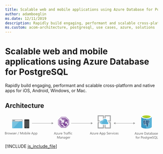 ```yaml
---
title: Scalable web and mobile applications using Azure Database for PostgreSQL
author: adamboeglin
ms.date: 12/11/2019
description: Rapidly build engaging, performant and scalable cross-platform and native apps for iOS, Android, Windows, or Mac.
ms.custom: acom-architecture, postgresql, use cases, azure, solutions
---
```

# Scalable web and mobile applications using Azure Database for PostgreSQL

Rapidly build engaging, performant and scalable cross-platform and native apps for iOS, Android, Windows, or Mac. 


## Architecture

<svg class="architecture-diagram" aria-labelledby="scalable-web-and-mobile-applications-using-azure-database-for-postgresql" height="126.994" viewbox="0 0 789.121 126.994" width="789.121" xmlns="http://www.w3.org/2000/svg"><title id="scalable-web-and-mobile-applications-using-azure-database-for-postgresql">Scalable web and mobile applications using Azure Database for PostgreSQL</title><desc>Rapidly build engaging, performant and scalable cross-platform and native apps for iOS, Android, Windows, or Mac.</desc><g><path d="M36.412,67.156a2.141,2.141,0,0,0,2.135,2.131h49.1a2.141,2.141,0,0,0,2.135-2.135V33.747H36.411Z" fill="#59b4d9"></path><path d="M87.648,23.819h-49.1a2.141,2.141,0,0,0-2.135,2.135v8.113H89.784V25.954a2.141,2.141,0,0,0-2.135-2.135" fill="#a0a1a2"></path><g opacity="0.2"><path d="M38.547,23.819a2.141,2.141,0,0,0-2.135,2.135v41.2a2.141,2.141,0,0,0,2.135,2.131H40.9L82.956,23.81Z" fill="#fff"></path></g><rect fill="#fff" height="4.106" width="34.896" x="52.149" y="26.712"></rect><circle cx="44.861" cy="29.756" fill="#3999c6" r="2.306"></circle><g><path d="M124.581,67.273a2.055,2.055,0,0,1-2.1,1.865H101.276a2,2,0,0,1-1.865-1.865V25.321a2,2,0,0,1,1.866-1.865h21.207a2.055,2.055,0,0,1,2.1,1.865Z" fill="#333"></path><polygon fill="#505050" points="123.182 62.611 100.575 62.611 100.575 29.982 123.182 29.982 123.182 62.611 123.182 62.611"></polygon><path d="M118.754,26.487a.229.229,0,0,1-.221.236h-13.3A.229.229,0,0,1,105,26.5s0-.01,0-.014h0c0-.236,0-.471.236-.471H118.52c.236,0,.236.236.236.471Z"></path><path d="M103.139,65.871a.619.619,0,0,1-.7.7h-1.163a.619.619,0,0,1-.707-.7h0a.745.745,0,0,1,.7-.7h1.165A.745.745,0,0,1,103.139,65.871Z" fill="#737373"></path><path d="M123.182,65.871a.745.745,0,0,1-.7.7h-1.165a.619.619,0,0,1-.7-.7h0a.745.745,0,0,1,.7-.7h1.168a1.051,1.051,0,0,1,.7.7Z" fill="#737373"></path><path d="M114.559,65.871a1.236,1.236,0,0,1-1.4,1.4H110.6a1.343,1.343,0,0,1-1.4-1.285q0-.057,0-.113h0a1.5,1.5,0,0,1,1.4-1.4h2.564a1.343,1.343,0,0,1,1.4,1.285Q114.562,65.814,114.559,65.871Z" fill="#737373"></path></g><g><path d="M0,100.986V88.707H3.494a3.817,3.817,0,0,1,2.525.779,2.515,2.515,0,0,1,.934,2.029,2.99,2.99,0,0,1-.564,1.814,3.048,3.048,0,0,1-1.559,1.1v.035a3.132,3.132,0,0,1,1.986.938,2.881,2.881,0,0,1,.745,2.059,3.211,3.211,0,0,1-1.131,2.553,4.208,4.208,0,0,1-2.852.977ZM1.438,90.008v3.965H2.912A2.79,2.79,0,0,0,4.77,93.4,1.981,1.981,0,0,0,5.446,91.8q0-1.787-2.354-1.789Zm0,5.258v4.418H3.392a2.921,2.921,0,0,0,1.965-.6,2.052,2.052,0,0,0,.7-1.643q0-2.177-2.963-2.176Z" fill="#5b5b5b"></path><path d="M14.438,93.639a1.725,1.725,0,0,0-1.062-.283,1.793,1.793,0,0,0-1.5.848,3.917,3.917,0,0,0-.6,2.313v4.471h-1.4v-8.77h1.4v1.807H11.3a3.059,3.059,0,0,1,.917-1.441,2.088,2.088,0,0,1,1.378-.52,2.291,2.291,0,0,1,.84.121Z" fill="#5b5b5b"></path><path d="M19.4,101.191a4.071,4.071,0,0,1-3.1-1.229,4.555,4.555,0,0,1-1.16-3.258,4.744,4.744,0,0,1,1.207-3.451A4.341,4.341,0,0,1,19.6,92.012a3.933,3.933,0,0,1,3.062,1.207,4.789,4.789,0,0,1,1.1,3.348,4.707,4.707,0,0,1-1.187,3.361A4.155,4.155,0,0,1,19.4,101.191Zm.1-8a2.671,2.671,0,0,0-2.141.92,3.784,3.784,0,0,0-.788,2.539,3.578,3.578,0,0,0,.8,2.459,2.71,2.71,0,0,0,2.132.9,2.569,2.569,0,0,0,2.094-.883,3.824,3.824,0,0,0,.732-2.508,3.894,3.894,0,0,0-.732-2.535A2.557,2.557,0,0,0,19.5,93.193Z" fill="#5b5b5b"></path><path d="M37.053,92.217l-2.629,8.77H32.968l-1.807-6.277a4.068,4.068,0,0,1-.137-.812H30.99a3.811,3.811,0,0,1-.181.795l-1.961,6.295h-1.4l-2.654-8.77h1.473l1.815,6.594a3.9,3.9,0,0,1,.12.789h.068a3.718,3.718,0,0,1,.154-.807l2.021-6.576h1.285l1.815,6.611a4.76,4.76,0,0,1,.128.787h.068a3.7,3.7,0,0,1,.146-.787l1.781-6.611Z" fill="#5b5b5b"></path><path d="M38.148,100.67V99.162a4.161,4.161,0,0,0,2.526.848q1.85,0,1.85-1.232a1.071,1.071,0,0,0-.158-.6,1.592,1.592,0,0,0-.429-.432,3.191,3.191,0,0,0-.634-.34c-.242-.1-.5-.2-.783-.312a9.817,9.817,0,0,1-1.023-.467,3.12,3.12,0,0,1-.736-.529,1.969,1.969,0,0,1-.445-.674,2.377,2.377,0,0,1-.149-.881,2.09,2.09,0,0,1,.282-1.092,2.517,2.517,0,0,1,.754-.8,3.512,3.512,0,0,1,1.074-.484,4.814,4.814,0,0,1,1.246-.162,5.016,5.016,0,0,1,2.038.395v1.422a3.964,3.964,0,0,0-2.227-.635,2.579,2.579,0,0,0-.711.09,1.782,1.782,0,0,0-.544.252,1.2,1.2,0,0,0-.351.391,1.021,1.021,0,0,0-.124.5,1.2,1.2,0,0,0,.124.574,1.277,1.277,0,0,0,.364.412,2.731,2.731,0,0,0,.582.324q.343.146.779.316a11.127,11.127,0,0,1,1.045.459,3.554,3.554,0,0,1,.787.531,2.089,2.089,0,0,1,.5.68,2.2,2.2,0,0,1,.176.916,2.153,2.153,0,0,1-.287,1.131,2.447,2.447,0,0,1-.767.8,3.527,3.527,0,0,1-1.1.471,5.411,5.411,0,0,1-1.31.154A4.982,4.982,0,0,1,38.148,100.67Z" fill="#5b5b5b"></path><path d="M53.168,96.953H46.977a3.273,3.273,0,0,0,.788,2.26,2.715,2.715,0,0,0,2.072.8,4.309,4.309,0,0,0,2.723-.977v1.318a5.08,5.08,0,0,1-3.057.84,3.7,3.7,0,0,1-2.92-1.2,4.883,4.883,0,0,1-1.062-3.359,4.791,4.791,0,0,1,1.16-3.336,3.719,3.719,0,0,1,2.881-1.289,3.3,3.3,0,0,1,2.663,1.113,4.644,4.644,0,0,1,.942,3.092Zm-1.438-1.191a2.857,2.857,0,0,0-.587-1.893,2,2,0,0,0-1.605-.676,2.264,2.264,0,0,0-1.687.711,3.226,3.226,0,0,0-.856,1.857Z" fill="#5b5b5b"></path><path d="M59.864,93.639a1.725,1.725,0,0,0-1.062-.283,1.793,1.793,0,0,0-1.5.848,3.917,3.917,0,0,0-.6,2.313v4.471h-1.4v-8.77h1.4v1.807h.034a3.059,3.059,0,0,1,.917-1.441,2.088,2.088,0,0,1,1.378-.52,2.291,2.291,0,0,1,.84.121Z" fill="#5b5b5b"></path><path d="M71.732,88.707l-5.892,14.316h-1.31l5.874-14.316Z" fill="#5b5b5b"></path><path d="M90.537,100.986H89.106V92.748q0-.976.12-2.389h-.034a7.581,7.581,0,0,1-.368,1.189l-4.2,9.438h-.7l-4.187-9.369a7.253,7.253,0,0,1-.368-1.258h-.034q.067.735.068,2.406v8.221H78.018V88.707h1.9l3.768,8.563a10.982,10.982,0,0,1,.565,1.473H84.3q.369-1.011.591-1.508l3.845-8.527h1.8Z" fill="#5b5b5b"></path><path d="M97.241,101.191a4.069,4.069,0,0,1-3.1-1.229,4.551,4.551,0,0,1-1.16-3.258,4.744,4.744,0,0,1,1.207-3.451,4.34,4.34,0,0,1,3.263-1.242,3.932,3.932,0,0,1,3.061,1.207,4.784,4.784,0,0,1,1.1,3.348,4.711,4.711,0,0,1-1.186,3.361A4.159,4.159,0,0,1,97.241,101.191Zm.1-8a2.673,2.673,0,0,0-2.141.92,3.784,3.784,0,0,0-.787,2.539,3.578,3.578,0,0,0,.8,2.459,2.713,2.713,0,0,0,2.132.9,2.567,2.567,0,0,0,2.094-.883,3.824,3.824,0,0,0,.732-2.508,3.894,3.894,0,0,0-.732-2.535A2.554,2.554,0,0,0,97.344,93.193Z" fill="#5b5b5b"></path><path d="M105.291,99.719h-.034v1.268h-1.4V88h1.4v5.754h.034a3.321,3.321,0,0,1,3.031-1.746,3.213,3.213,0,0,1,2.642,1.178,4.858,4.858,0,0,1,.955,3.154,5.442,5.442,0,0,1-1.07,3.525,3.568,3.568,0,0,1-2.929,1.322A2.883,2.883,0,0,1,105.291,99.719Zm-.034-3.537v1.225a2.611,2.611,0,0,0,.706,1.846,2.521,2.521,0,0,0,3.794-.219,4.476,4.476,0,0,0,.724-2.715,3.539,3.539,0,0,0-.677-2.295,2.241,2.241,0,0,0-1.833-.83,2.49,2.49,0,0,0-1.969.852A3.129,3.129,0,0,0,105.257,96.182Z" fill="#5b5b5b"></path><path d="M114.881,89.99a.885.885,0,0,1-.642-.256.866.866,0,0,1-.266-.65.9.9,0,0,1,.907-.916.907.907,0,0,1,.655.26.875.875,0,0,1,.27.656.865.865,0,0,1-.27.641A.9.9,0,0,1,114.881,89.99Zm.686,11h-1.4v-8.77h1.4Z" fill="#5b5b5b"></path><path d="M119.813,100.986h-1.4V88h1.4Z" fill="#5b5b5b"></path><path d="M129.7,96.953h-6.191a3.273,3.273,0,0,0,.788,2.26,2.715,2.715,0,0,0,2.072.8,4.309,4.309,0,0,0,2.723-.977v1.318a5.08,5.08,0,0,1-3.057.84,3.7,3.7,0,0,1-2.92-1.2,4.883,4.883,0,0,1-1.062-3.359,4.791,4.791,0,0,1,1.16-3.336,3.719,3.719,0,0,1,2.881-1.289,3.3,3.3,0,0,1,2.663,1.113,4.644,4.644,0,0,1,.942,3.092Zm-1.438-1.191a2.857,2.857,0,0,0-.587-1.893,2,2,0,0,0-1.605-.676,2.264,2.264,0,0,0-1.687.711,3.226,3.226,0,0,0-.856,1.857Z" fill="#5b5b5b"></path><path d="M146.324,100.986h-1.593l-1.3-3.443h-5.207L137,100.986h-1.6l4.709-12.279h1.49Zm-3.365-4.736-1.927-5.232a5.093,5.093,0,0,1-.188-.82h-.034a4.531,4.531,0,0,1-.2.82L138.7,96.25Z" fill="#5b5b5b"></path><path d="M149.382,99.719h-.034v5.3h-1.4v-12.8h1.4v1.541h.034a3.321,3.321,0,0,1,3.031-1.746,3.209,3.209,0,0,1,2.646,1.178,4.874,4.874,0,0,1,.951,3.154,5.442,5.442,0,0,1-1.07,3.525,3.568,3.568,0,0,1-2.929,1.322A2.932,2.932,0,0,1,149.382,99.719Zm-.034-3.537v1.225a2.611,2.611,0,0,0,.706,1.846,2.521,2.521,0,0,0,3.794-.219,4.476,4.476,0,0,0,.724-2.715,3.539,3.539,0,0,0-.677-2.295,2.241,2.241,0,0,0-1.833-.83,2.49,2.49,0,0,0-1.969.852A3.129,3.129,0,0,0,149.348,96.182Z" fill="#5b5b5b"></path><path d="M159.691,99.719h-.034v5.3h-1.4v-12.8h1.4v1.541h.034a3.321,3.321,0,0,1,3.031-1.746,3.209,3.209,0,0,1,2.646,1.178,4.874,4.874,0,0,1,.951,3.154,5.442,5.442,0,0,1-1.07,3.525,3.568,3.568,0,0,1-2.929,1.322A2.932,2.932,0,0,1,159.691,99.719Zm-.034-3.537v1.225a2.611,2.611,0,0,0,.706,1.846,2.521,2.521,0,0,0,3.794-.219,4.476,4.476,0,0,0,.724-2.715,3.539,3.539,0,0,0-.677-2.295,2.241,2.241,0,0,0-1.833-.83,2.49,2.49,0,0,0-1.969.852A3.129,3.129,0,0,0,159.657,96.182Z" fill="#5b5b5b"></path></g><g><path d="M263.163,101.4H261.57l-1.3-3.443h-5.206l-1.225,3.443h-1.6l4.71-12.279h1.49ZM259.8,96.668l-1.927-5.232a4.888,4.888,0,0,1-.188-.82h-.034a4.6,4.6,0,0,1-.2.82l-1.909,5.232Z" fill="#5b5b5b"></path><path d="M270.9,93.037l-5.189,7.168h5.138v1.2h-7.2v-.437l5.188-7.133h-4.7v-1.2H270.9Z" fill="#5b5b5b"></path><path d="M279.8,101.4h-1.4v-1.387h-.034a2.885,2.885,0,0,1-2.706,1.592q-3.133,0-3.134-3.734v-5.24h1.4v5.018q0,2.774,2.124,2.775a2.149,2.149,0,0,0,1.691-.758,2.9,2.9,0,0,0,.663-1.982V92.635h1.4Z" fill="#5b5b5b"></path><path d="M287.208,94.057a1.725,1.725,0,0,0-1.062-.283,1.793,1.793,0,0,0-1.5.848,3.917,3.917,0,0,0-.6,2.313V101.4h-1.4v-8.77h1.4v1.807h.034A3.059,3.059,0,0,1,284.99,93a2.088,2.088,0,0,1,1.378-.52,2.291,2.291,0,0,1,.84.121Z" fill="#5b5b5b"></path><path d="M295.548,97.371h-6.19a3.277,3.277,0,0,0,.787,2.26,2.716,2.716,0,0,0,2.072.8,4.312,4.312,0,0,0,2.724-.977v1.318a5.083,5.083,0,0,1-3.058.84,3.706,3.706,0,0,1-2.92-1.2,4.883,4.883,0,0,1-1.062-3.359,4.8,4.8,0,0,1,1.16-3.336,3.721,3.721,0,0,1,2.882-1.289,3.3,3.3,0,0,1,2.663,1.113,4.644,4.644,0,0,1,.941,3.092Zm-1.438-1.191a2.862,2.862,0,0,0-.586-1.893,2.005,2.005,0,0,0-1.606-.676,2.266,2.266,0,0,0-1.687.711,3.232,3.232,0,0,0-.856,1.857Z" fill="#5b5b5b"></path><path d="M309.925,90.426H306.38V101.4h-1.438V90.426h-3.536v-1.3h8.52Z" fill="#5b5b5b"></path><path d="M314.712,94.057a1.722,1.722,0,0,0-1.062-.283,1.793,1.793,0,0,0-1.5.848,3.924,3.924,0,0,0-.6,2.313V101.4h-1.4v-8.77h1.4v1.807h.034A3.05,3.05,0,0,1,312.494,93a2.091,2.091,0,0,1,1.379-.52,2.285,2.285,0,0,1,.839.121Z" fill="#5b5b5b"></path><path d="M322.513,101.4h-1.4v-1.371h-.034a2.94,2.94,0,0,1-2.7,1.576,2.88,2.88,0,0,1-2.051-.693,2.4,2.4,0,0,1-.741-1.842q0-2.458,2.895-2.859l2.629-.369q0-2.232-1.807-2.234a4.318,4.318,0,0,0-2.86,1.078V93.252a5.429,5.429,0,0,1,2.98-.822q3.091,0,3.091,3.271Zm-1.4-4.436-2.115.291a3.452,3.452,0,0,0-1.473.482,1.4,1.4,0,0,0-.5,1.23,1.338,1.338,0,0,0,.458,1.049,1.766,1.766,0,0,0,1.22.406,2.255,2.255,0,0,0,1.726-.732,2.614,2.614,0,0,0,.681-1.854Z" fill="#5b5b5b"></path><path d="M329.492,89.656a1.873,1.873,0,0,0-.934-.232q-1.474,0-1.473,1.859v1.352h2.055v1.2h-2.055v7.57h-1.4v-7.57h-1.5v-1.2h1.5V91.213a2.95,2.95,0,0,1,.8-2.178,2.684,2.684,0,0,1,1.986-.8,2.74,2.74,0,0,1,1.02.154Z" fill="#5b5b5b"></path><path d="M334.98,89.656a1.868,1.868,0,0,0-.934-.232q-1.472,0-1.473,1.859v1.352h2.056v1.2h-2.056v7.57h-1.4v-7.57h-1.5v-1.2h1.5V91.213a2.953,2.953,0,0,1,.8-2.178,2.685,2.685,0,0,1,1.987-.8,2.734,2.734,0,0,1,1.019.154Z" fill="#5b5b5b"></path><path d="M336.855,90.408a.885.885,0,0,1-.642-.256.866.866,0,0,1-.266-.65.9.9,0,0,1,.907-.916.907.907,0,0,1,.655.26.875.875,0,0,1,.27.656.865.865,0,0,1-.27.641A.9.9,0,0,1,336.855,90.408Zm.686,11h-1.4v-8.77h1.4Z" fill="#5b5b5b"></path><path d="M346.361,101a4.572,4.572,0,0,1-2.4.607,3.966,3.966,0,0,1-3.027-1.221,4.42,4.42,0,0,1-1.151-3.164,4.861,4.861,0,0,1,1.241-3.48,4.34,4.34,0,0,1,3.313-1.314,4.614,4.614,0,0,1,2.038.428V94.3a3.566,3.566,0,0,0-2.089-.686,2.821,2.821,0,0,0-2.205.963,3.656,3.656,0,0,0-.86,2.531,3.482,3.482,0,0,0,.809,2.432,2.791,2.791,0,0,0,2.171.891,3.523,3.523,0,0,0,2.158-.762Z" fill="#5b5b5b"></path><path d="M281.53,122.449H280.1v-8.238q0-.976.12-2.389h-.034a7.581,7.581,0,0,1-.368,1.189l-4.2,9.438h-.7l-4.187-9.369a7.253,7.253,0,0,1-.368-1.258h-.034q.067.735.068,2.406v8.221h-1.388V110.17h1.9l3.768,8.563a10.982,10.982,0,0,1,.565,1.473h.051q.369-1.011.591-1.508l3.845-8.527h1.8Z" fill="#5b5b5b"></path><path d="M290.847,122.449h-1.4v-1.371h-.034a2.94,2.94,0,0,1-2.7,1.576,2.88,2.88,0,0,1-2.051-.693,2.4,2.4,0,0,1-.741-1.842q0-2.458,2.895-2.859l2.629-.369q0-2.232-1.807-2.234a4.318,4.318,0,0,0-2.86,1.078V114.3a5.429,5.429,0,0,1,2.98-.822q3.091,0,3.091,3.271Zm-1.4-4.436-2.115.291a3.452,3.452,0,0,0-1.473.482,1.4,1.4,0,0,0-.5,1.23,1.338,1.338,0,0,0,.458,1.049,1.766,1.766,0,0,0,1.22.406,2.255,2.255,0,0,0,1.726-.732,2.614,2.614,0,0,0,.681-1.854Z" fill="#5b5b5b"></path><path d="M300.771,122.449h-1.4v-5q0-2.789-2.038-2.791a2.209,2.209,0,0,0-1.743.793,2.934,2.934,0,0,0-.689,2v5h-1.4v-8.77h1.4v1.457h.034a3.167,3.167,0,0,1,2.878-1.662,2.682,2.682,0,0,1,2.2.93,4.137,4.137,0,0,1,.763,2.684Z" fill="#5b5b5b"></path><path d="M309.694,122.449h-1.4v-1.371h-.034a2.942,2.942,0,0,1-2.7,1.576,2.881,2.881,0,0,1-2.051-.693,2.406,2.406,0,0,1-.74-1.842q0-2.458,2.895-2.859l2.629-.369q0-2.232-1.808-2.234a4.318,4.318,0,0,0-2.859,1.078V114.3a5.426,5.426,0,0,1,2.979-.822q3.091,0,3.092,3.271Zm-1.4-4.436-2.115.291a3.447,3.447,0,0,0-1.473.482,1.4,1.4,0,0,0-.5,1.23,1.338,1.338,0,0,0,.458,1.049,1.769,1.769,0,0,0,1.221.406,2.255,2.255,0,0,0,1.726-.732,2.618,2.618,0,0,0,.681-1.854Z" fill="#5b5b5b"></path><path d="M319.824,121.746q0,4.831-4.624,4.83a6.2,6.2,0,0,1-2.844-.617v-1.4a5.833,5.833,0,0,0,2.826.822q3.237,0,3.236-3.441v-.959h-.034a3.548,3.548,0,0,1-5.646.51,4.669,4.669,0,0,1-1-3.139,5.464,5.464,0,0,1,1.074-3.555,3.591,3.591,0,0,1,2.941-1.318,2.858,2.858,0,0,1,2.629,1.422h.034V113.68h1.405Zm-1.405-3.262v-1.293a2.506,2.506,0,0,0-.706-1.789,2.322,2.322,0,0,0-1.76-.746,2.44,2.44,0,0,0-2.038.947,4.219,4.219,0,0,0-.736,2.648,3.628,3.628,0,0,0,.707,2.344,2.283,2.283,0,0,0,1.87.877,2.442,2.442,0,0,0,1.923-.84A3.123,3.123,0,0,0,318.419,118.484Z" fill="#5b5b5b"></path><path d="M329.714,118.416h-6.19a3.277,3.277,0,0,0,.787,2.26,2.716,2.716,0,0,0,2.072.8,4.312,4.312,0,0,0,2.724-.977v1.318a5.083,5.083,0,0,1-3.058.84,3.706,3.706,0,0,1-2.92-1.2,4.883,4.883,0,0,1-1.062-3.359,4.8,4.8,0,0,1,1.16-3.336,3.721,3.721,0,0,1,2.882-1.289,3.3,3.3,0,0,1,2.663,1.113,4.644,4.644,0,0,1,.941,3.092Zm-1.438-1.191a2.862,2.862,0,0,0-.586-1.893,2.005,2.005,0,0,0-1.606-.676,2.266,2.266,0,0,0-1.687.711,3.232,3.232,0,0,0-.856,1.857Z" fill="#5b5b5b"></path><path d="M336.41,115.1a1.722,1.722,0,0,0-1.062-.283,1.793,1.793,0,0,0-1.5.848,3.924,3.924,0,0,0-.6,2.313v4.471h-1.4v-8.77h1.4v1.807h.034a3.05,3.05,0,0,1,.916-1.441,2.091,2.091,0,0,1,1.379-.52,2.285,2.285,0,0,1,.839.121Z" fill="#5b5b5b"></path></g><g><rect fill="#969696" height="1.5" width="103.7" x="138.382" y="42.504"></rect><polygon fill="#969696" points="240.55 38.018 249.617 43.254 240.55 48.489 240.55 38.018"></polygon></g><g><rect fill="#969696" height="1.5" width="103.7" x="341.311" y="42.504"></rect><polygon fill="#969696" points="443.479 38.018 452.546 43.254 443.479 48.489 443.479 38.018"></polygon></g><g><rect fill="#969696" height="1.5" width="96.165" x="568.059" y="42.504"></rect><polygon fill="#969696" points="662.692 38.018 671.759 43.254 662.692 48.489 662.692 38.018"></polygon><polygon fill="#969696" points="569.59 38.018 560.523 43.254 569.59 48.489 569.59 38.018"></polygon></g><g><polygon fill="#804998" points="330.142 50.043 330.142 26.467 313.647 10.021 290.303 10.021 273.773 26.965 273.773 49.96 290.269 66.39 313.647 66.39 330.142 50.043"></polygon><g opacity="0.8" style="isolation: isolate"><path d="M312.711,12.276H291.234L276.028,27.864V49.02L291.2,64.135h21.507L327.888,49.1V27.406Zm-1.28,48.748h-.171l-12.717-12.9,2.685-3H292.01v9.45l3.018-3.249,10,9.7H292.49l-13.35-13.3V29.13l3.745-3.84,9.954,8.968-5.67,5.886h18.1V22.157l-5.919,5.9-10.017-9.383,3.209-3.289h18.878L324.776,28.7V45.322l-6.338-5.973,4.643-4.178H310.248V47.29l4.194-4.161,7.179,7.8Z" fill="#fff"></path></g><g opacity="0.2" style="isolation: isolate"><polygon fill="#fff" points="322.134 18.483 313.647 10.021 290.303 10.021 273.773 26.965 273.773 49.961 282.232 58.385 322.134 18.483"></polygon></g></g><g><path d="M680,101.822h-1.593l-1.3-3.443H671.9l-1.225,3.443h-1.6l4.71-12.279h1.489Zm-3.365-4.736-1.927-5.232a4.888,4.888,0,0,1-.188-.82h-.034a4.6,4.6,0,0,1-.2.82l-1.909,5.232Z" fill="#5b5b5b"></path><path d="M687.731,93.455l-5.188,7.168h5.138v1.2h-7.2v-.437l5.189-7.133h-4.7v-1.2h6.765Z" fill="#5b5b5b"></path><path d="M696.638,101.822h-1.4v-1.387H695.2a2.885,2.885,0,0,1-2.706,1.592q-3.135,0-3.134-3.734v-5.24h1.4V98.07q0,2.774,2.124,2.775a2.145,2.145,0,0,0,1.69-.758,2.9,2.9,0,0,0,.664-1.982V93.053h1.4Z" fill="#5b5b5b"></path><path d="M704.045,94.475a1.722,1.722,0,0,0-1.062-.283,1.793,1.793,0,0,0-1.5.848,3.924,3.924,0,0,0-.6,2.313v4.471h-1.4v-8.77h1.4v1.807h.034a3.05,3.05,0,0,1,.916-1.441,2.089,2.089,0,0,1,1.379-.52,2.285,2.285,0,0,1,.839.121Z" fill="#5b5b5b"></path><path d="M712.385,97.789h-6.191a3.282,3.282,0,0,0,.788,2.26,2.715,2.715,0,0,0,2.072.8,4.309,4.309,0,0,0,2.723-.977v1.318a5.08,5.08,0,0,1-3.057.84,3.706,3.706,0,0,1-2.92-1.2,4.883,4.883,0,0,1-1.062-3.359,4.8,4.8,0,0,1,1.16-3.336,3.721,3.721,0,0,1,2.882-1.289,3.3,3.3,0,0,1,2.663,1.113,4.644,4.644,0,0,1,.941,3.092ZM710.946,96.6a2.857,2.857,0,0,0-.587-1.893,2,2,0,0,0-1.605-.676,2.264,2.264,0,0,0-1.687.711,3.226,3.226,0,0,0-.856,1.857Z" fill="#5b5b5b"></path><path d="M719.5,101.822V89.543h3.392q6.491,0,6.49,5.984a6.031,6.031,0,0,1-1.8,4.568,6.688,6.688,0,0,1-4.825,1.727Zm1.439-10.979v9.676h1.832a5.192,5.192,0,0,0,3.759-1.293,4.842,4.842,0,0,0,1.345-3.664q0-4.72-5.018-4.719Z" fill="#5b5b5b"></path><path d="M737.886,101.822h-1.4v-1.371h-.034a2.94,2.94,0,0,1-2.7,1.576,2.878,2.878,0,0,1-2.051-.693,2.4,2.4,0,0,1-.741-1.842q0-2.458,2.895-2.859l2.629-.369q0-2.232-1.807-2.234a4.318,4.318,0,0,0-2.86,1.078V93.67a5.428,5.428,0,0,1,2.979-.822q3.092,0,3.092,3.271Zm-1.4-4.436-2.115.291a3.452,3.452,0,0,0-1.473.482,1.4,1.4,0,0,0-.5,1.23,1.341,1.341,0,0,0,.458,1.049,1.771,1.771,0,0,0,1.221.406,2.255,2.255,0,0,0,1.726-.732,2.618,2.618,0,0,0,.681-1.854Z" fill="#5b5b5b"></path><path d="M744.6,101.736a2.722,2.722,0,0,1-1.311.273q-2.3,0-2.3-2.568V94.252h-1.507v-1.2h1.507V90.912l1.4-.453v2.594h2.21v1.2h-2.21v4.941a2.047,2.047,0,0,0,.3,1.258,1.2,1.2,0,0,0,.993.377,1.47,1.47,0,0,0,.917-.291Z" fill="#5b5b5b"></path><path d="M752.751,101.822h-1.4v-1.371h-.034a2.94,2.94,0,0,1-2.7,1.576,2.878,2.878,0,0,1-2.051-.693,2.4,2.4,0,0,1-.741-1.842q0-2.458,2.895-2.859l2.629-.369q0-2.232-1.807-2.234a4.318,4.318,0,0,0-2.86,1.078V93.67a5.428,5.428,0,0,1,2.979-.822q3.092,0,3.092,3.271Zm-1.4-4.436-2.115.291a3.452,3.452,0,0,0-1.473.482,1.4,1.4,0,0,0-.5,1.23,1.341,1.341,0,0,0,.458,1.049,1.771,1.771,0,0,0,1.221.406,2.255,2.255,0,0,0,1.726-.732,2.618,2.618,0,0,0,.681-1.854Z" fill="#5b5b5b"></path><path d="M756.836,100.555H756.8v1.268h-1.4V88.84h1.4v5.754h.034a3.321,3.321,0,0,1,3.031-1.746,3.214,3.214,0,0,1,2.642,1.178,4.858,4.858,0,0,1,.955,3.154,5.437,5.437,0,0,1-1.071,3.525,3.565,3.565,0,0,1-2.928,1.322A2.883,2.883,0,0,1,756.836,100.555Zm-.034-3.537v1.225a2.611,2.611,0,0,0,.706,1.846,2.519,2.519,0,0,0,3.793-.219,4.476,4.476,0,0,0,.724-2.715,3.545,3.545,0,0,0-.676-2.295,2.243,2.243,0,0,0-1.833-.83,2.494,2.494,0,0,0-1.97.852A3.133,3.133,0,0,0,756.8,97.017Z" fill="#5b5b5b"></path><path d="M771.752,101.822h-1.4v-1.371h-.034a2.94,2.94,0,0,1-2.7,1.576,2.878,2.878,0,0,1-2.051-.693,2.4,2.4,0,0,1-.741-1.842q0-2.458,2.895-2.859l2.629-.369q0-2.232-1.807-2.234a4.318,4.318,0,0,0-2.86,1.078V93.67a5.428,5.428,0,0,1,2.979-.822q3.092,0,3.092,3.271Zm-1.4-4.436-2.115.291a3.452,3.452,0,0,0-1.473.482,1.4,1.4,0,0,0-.5,1.23,1.341,1.341,0,0,0,.458,1.049,1.771,1.771,0,0,0,1.221.406,2.255,2.255,0,0,0,1.726-.732,2.618,2.618,0,0,0,.681-1.854Z" fill="#5b5b5b"></path><path d="M773.867,101.506V100a4.159,4.159,0,0,0,2.526.848q1.849,0,1.85-1.232a1.063,1.063,0,0,0-.159-.6,1.574,1.574,0,0,0-.428-.432,3.191,3.191,0,0,0-.634-.34c-.242-.1-.5-.2-.783-.312a9.817,9.817,0,0,1-1.023-.467,3.12,3.12,0,0,1-.736-.529,1.969,1.969,0,0,1-.445-.674,2.376,2.376,0,0,1-.15-.881,2.091,2.091,0,0,1,.283-1.092,2.524,2.524,0,0,1,.753-.8A3.528,3.528,0,0,1,776,93.01a4.809,4.809,0,0,1,1.246-.162,5.016,5.016,0,0,1,2.038.395v1.422a3.964,3.964,0,0,0-2.227-.635,2.579,2.579,0,0,0-.711.09,1.782,1.782,0,0,0-.544.252,1.177,1.177,0,0,0-.351.391,1.021,1.021,0,0,0-.124.5,1.2,1.2,0,0,0,.124.574,1.274,1.274,0,0,0,.363.412,2.764,2.764,0,0,0,.583.324q.341.146.779.316a10.992,10.992,0,0,1,1.044.459,3.539,3.539,0,0,1,.788.531,2.089,2.089,0,0,1,.5.68,2.2,2.2,0,0,1,.176.916,2.153,2.153,0,0,1-.287,1.131,2.447,2.447,0,0,1-.767.8,3.527,3.527,0,0,1-1.1.471,5.419,5.419,0,0,1-1.311.154A4.981,4.981,0,0,1,773.867,101.506Z" fill="#5b5b5b"></path><path d="M788.887,97.789H782.7a3.282,3.282,0,0,0,.788,2.26,2.715,2.715,0,0,0,2.072.8,4.309,4.309,0,0,0,2.723-.977v1.318a5.08,5.08,0,0,1-3.057.84,3.706,3.706,0,0,1-2.92-1.2,4.883,4.883,0,0,1-1.062-3.359,4.8,4.8,0,0,1,1.16-3.336,3.721,3.721,0,0,1,2.882-1.289,3.3,3.3,0,0,1,2.663,1.113,4.644,4.644,0,0,1,.941,3.092ZM787.448,96.6a2.857,2.857,0,0,0-.587-1.893,2,2,0,0,0-1.605-.676,2.264,2.264,0,0,0-1.687.711,3.226,3.226,0,0,0-.856,1.857Z" fill="#5b5b5b"></path><path d="M679.635,111.119a1.867,1.867,0,0,0-.933-.232q-1.474,0-1.474,1.859V114.1h2.056v1.2h-2.056v7.57h-1.4V115.3h-1.5v-1.2h1.5v-1.422a2.95,2.95,0,0,1,.8-2.178,2.681,2.681,0,0,1,1.986-.8,2.734,2.734,0,0,1,1.019.154Z" fill="#5b5b5b"></path><path d="M684.456,123.072a4.069,4.069,0,0,1-3.1-1.229,4.555,4.555,0,0,1-1.16-3.258,4.744,4.744,0,0,1,1.207-3.451,4.34,4.34,0,0,1,3.263-1.242,3.935,3.935,0,0,1,3.062,1.207,4.788,4.788,0,0,1,1.1,3.348,4.707,4.707,0,0,1-1.186,3.361A4.159,4.159,0,0,1,684.456,123.072Zm.1-8a2.67,2.67,0,0,0-2.141.92,3.784,3.784,0,0,0-.788,2.539,3.582,3.582,0,0,0,.8,2.459,2.713,2.713,0,0,0,2.133.9,2.569,2.569,0,0,0,2.094-.883,3.829,3.829,0,0,0,.731-2.508,3.9,3.9,0,0,0-.731-2.535A2.557,2.557,0,0,0,684.56,115.074Z" fill="#5b5b5b"></path><path d="M695.64,115.519a1.722,1.722,0,0,0-1.062-.283,1.793,1.793,0,0,0-1.5.848,3.924,3.924,0,0,0-.6,2.313v4.471h-1.4V114.1h1.4V115.9h.034a3.05,3.05,0,0,1,.916-1.441,2.089,2.089,0,0,1,1.379-.52,2.285,2.285,0,0,1,.839.121Z" fill="#5b5b5b"></path><path d="M703.595,118.225v4.643h-1.439V110.588h3.374a4.445,4.445,0,0,1,3.053.959,3.42,3.42,0,0,1,1.083,2.705,3.723,3.723,0,0,1-1.2,2.861,4.594,4.594,0,0,1-3.249,1.111Zm0-6.336v5.035H705.1a3.374,3.374,0,0,0,2.273-.68,2.414,2.414,0,0,0,.783-1.924q0-2.432-2.877-2.432Z" fill="#5b5b5b"></path><path d="M714.8,123.072a4.069,4.069,0,0,1-3.1-1.229,4.555,4.555,0,0,1-1.16-3.258,4.744,4.744,0,0,1,1.207-3.451,4.34,4.34,0,0,1,3.263-1.242,3.935,3.935,0,0,1,3.062,1.207,4.788,4.788,0,0,1,1.1,3.348,4.707,4.707,0,0,1-1.186,3.361A4.159,4.159,0,0,1,714.8,123.072Zm.1-8a2.67,2.67,0,0,0-2.141.92,3.784,3.784,0,0,0-.788,2.539,3.582,3.582,0,0,0,.8,2.459,2.713,2.713,0,0,0,2.133.9,2.569,2.569,0,0,0,2.094-.883,3.829,3.829,0,0,0,.731-2.508,3.9,3.9,0,0,0-.731-2.535A2.557,2.557,0,0,0,714.906,115.074Z" fill="#5b5b5b"></path><path d="M720.883,122.551v-1.508a4.159,4.159,0,0,0,2.526.848q1.849,0,1.85-1.232a1.063,1.063,0,0,0-.159-.6,1.574,1.574,0,0,0-.428-.432,3.191,3.191,0,0,0-.634-.34c-.242-.1-.5-.2-.783-.312a9.817,9.817,0,0,1-1.023-.467,3.12,3.12,0,0,1-.736-.529,1.969,1.969,0,0,1-.445-.674,2.376,2.376,0,0,1-.15-.881,2.091,2.091,0,0,1,.283-1.092,2.524,2.524,0,0,1,.753-.8,3.528,3.528,0,0,1,1.075-.484,4.809,4.809,0,0,1,1.246-.162,5.016,5.016,0,0,1,2.038.395v1.422a3.964,3.964,0,0,0-2.227-.635,2.579,2.579,0,0,0-.711.09,1.782,1.782,0,0,0-.544.252,1.177,1.177,0,0,0-.351.391,1.021,1.021,0,0,0-.124.5,1.2,1.2,0,0,0,.124.574,1.274,1.274,0,0,0,.363.412,2.764,2.764,0,0,0,.583.324q.341.146.779.316a10.992,10.992,0,0,1,1.044.459,3.539,3.539,0,0,1,.788.531,2.089,2.089,0,0,1,.5.68,2.2,2.2,0,0,1,.176.916,2.153,2.153,0,0,1-.287,1.131,2.447,2.447,0,0,1-.767.8,3.527,3.527,0,0,1-1.1.471,5.419,5.419,0,0,1-1.311.154A4.981,4.981,0,0,1,720.883,122.551Z" fill="#5b5b5b"></path><path d="M732.923,122.781a2.722,2.722,0,0,1-1.311.273q-2.3,0-2.3-2.568V115.3H727.8v-1.2h1.507v-2.141l1.4-.453V114.1h2.21v1.2h-2.21v4.941a2.047,2.047,0,0,0,.3,1.258,1.2,1.2,0,0,0,.993.377,1.47,1.47,0,0,0,.917-.291Z" fill="#5b5b5b"></path><path d="M742.145,122.164q0,4.831-4.624,4.83a6.2,6.2,0,0,1-2.843-.617v-1.4a5.83,5.83,0,0,0,2.826.822q3.236,0,3.236-3.441v-.959h-.034a3.549,3.549,0,0,1-5.647.51,4.674,4.674,0,0,1-1-3.139,5.464,5.464,0,0,1,1.074-3.555,3.591,3.591,0,0,1,2.941-1.318,2.859,2.859,0,0,1,2.629,1.422h.034V114.1h1.4Zm-1.4-3.262v-1.293a2.506,2.506,0,0,0-.706-1.789,2.322,2.322,0,0,0-1.76-.746,2.439,2.439,0,0,0-2.038.947,4.219,4.219,0,0,0-.736,2.648,3.633,3.633,0,0,0,.706,2.344,2.286,2.286,0,0,0,1.871.877,2.442,2.442,0,0,0,1.923-.84A3.128,3.128,0,0,0,740.74,118.9Z" fill="#5b5b5b"></path><path d="M749.561,115.519a1.722,1.722,0,0,0-1.062-.283,1.793,1.793,0,0,0-1.5.848,3.924,3.924,0,0,0-.6,2.313v4.471h-1.4V114.1h1.4V115.9h.034a3.05,3.05,0,0,1,.916-1.441,2.089,2.089,0,0,1,1.379-.52,2.285,2.285,0,0,1,.839.121Z" fill="#5b5b5b"></path><path d="M757.9,118.834H751.71a3.282,3.282,0,0,0,.788,2.26,2.715,2.715,0,0,0,2.072.8,4.309,4.309,0,0,0,2.723-.977v1.318a5.08,5.08,0,0,1-3.057.84,3.706,3.706,0,0,1-2.92-1.2,4.883,4.883,0,0,1-1.062-3.359,4.8,4.8,0,0,1,1.16-3.336,3.721,3.721,0,0,1,2.882-1.289,3.3,3.3,0,0,1,2.663,1.113,4.644,4.644,0,0,1,.941,3.092Zm-1.438-1.191a2.857,2.857,0,0,0-.587-1.893,2,2,0,0,0-1.605-.676,2.264,2.264,0,0,0-1.687.711,3.226,3.226,0,0,0-.856,1.857Z" fill="#5b5b5b"></path><path d="M759.64,122.369v-1.7a3.261,3.261,0,0,0,.7.463,5.85,5.85,0,0,0,.855.348,6.8,6.8,0,0,0,.9.217,4.894,4.894,0,0,0,.839.078,3.288,3.288,0,0,0,1.982-.492,1.847,1.847,0,0,0,.437-2.283,2.484,2.484,0,0,0-.6-.672,6.133,6.133,0,0,0-.912-.582q-.527-.278-1.135-.586-.642-.325-1.2-.66a5.094,5.094,0,0,1-.968-.736,3.041,3.041,0,0,1-.646-.912,3.109,3.109,0,0,1,.133-2.654,3.165,3.165,0,0,1,.967-1.023,4.452,4.452,0,0,1,1.366-.6,6.273,6.273,0,0,1,1.563-.2,6,6,0,0,1,2.646.436v1.619a4.8,4.8,0,0,0-2.792-.754,4.669,4.669,0,0,0-.941.1,2.685,2.685,0,0,0-.84.322,1.865,1.865,0,0,0-.6.572,1.524,1.524,0,0,0-.231.857,1.75,1.75,0,0,0,.176.813,1.967,1.967,0,0,0,.518.625,5.154,5.154,0,0,0,.835.549q.492.267,1.135.582.659.325,1.25.686a5.756,5.756,0,0,1,1.036.8,3.532,3.532,0,0,1,.706.967,2.712,2.712,0,0,1,.262,1.217,3.1,3.1,0,0,1-.355,1.537,2.945,2.945,0,0,1-.959,1.023,4.207,4.207,0,0,1-1.392.568,7.613,7.613,0,0,1-1.661.176,6.816,6.816,0,0,1-.72-.047c-.285-.031-.576-.078-.873-.137a7.38,7.38,0,0,1-.844-.223A2.64,2.64,0,0,1,759.64,122.369Z" fill="#5b5b5b"></path><path d="M774.479,123.072a5.423,5.423,0,0,1-4.187-1.721,6.4,6.4,0,0,1-1.567-4.479,6.745,6.745,0,0,1,1.6-4.727,5.61,5.61,0,0,1,4.358-1.764,5.274,5.274,0,0,1,4.093,1.711,6.4,6.4,0,0,1,1.559,4.479,6.789,6.789,0,0,1-1.593,4.754,4.718,4.718,0,0,1-.8.719l3.451,2.475h-2.612l-2.312-1.73A6.624,6.624,0,0,1,774.479,123.072Zm.1-11.389a3.956,3.956,0,0,0-3.143,1.4,5.4,5.4,0,0,0-1.208,3.664,5.488,5.488,0,0,0,1.174,3.656,3.854,3.854,0,0,0,3.074,1.379,4.033,4.033,0,0,0,3.186-1.318,5.394,5.394,0,0,0,1.164-3.691,5.619,5.619,0,0,0-1.13-3.76A3.877,3.877,0,0,0,774.582,111.683Z" fill="#5b5b5b"></path><path d="M789.121,122.867H782.75V110.588h1.439v10.977h4.932Z" fill="#5b5b5b"></path></g><g><path d="M703.187,9.293V61.166c0,5.46,12.2,9.771,27.155,9.771V9.293Z" fill="#3998c5"></path><path d="M730.342,70.749h.426c14.865,0,26.729-4.3,26.729-9.741V9.293H730.342Z" fill="#59b3d8"></path><path d="M757.072,9.771c0,5.319-12.071,9.771-26.871,9.771s-27.015-4.455-27.015-9.771S715.258,0,730.058,0s27.015,4.455,27.015,9.771" fill="#fff"></path><path d="M751.606,9.2c0,3.592-9.627,6.466-21.41,6.466S708.647,12.789,708.647,9.2s9.627-6.466,21.41-6.466S751.606,5.6,751.606,9.2" fill="#7fb900"></path><path d="M747.013,13.075c2.874-1.143,4.455-2.442,4.455-3.879,0-3.592-9.627-6.466-21.41-6.466S708.647,5.6,708.647,9.2c0,1.437,1.724,2.874,4.455,3.879,3.879-1.581,10.058-2.442,16.955-2.442a52.373,52.373,0,0,1,16.955,2.442" fill="#b7d332"></path><path d="M745.272,48.3c-4.276.881-4.571-.571-4.571-.571,4.515-6.7,6.4-15.2,4.773-17.282-4.443-5.677-12.141-2.992-12.263-2.922l-.041.007a15.253,15.253,0,0,0-2.857-.3,7.05,7.05,0,0,0-4.516,1.351s-13.723-5.653-13.085,7.107c.143,2.714,3.892,20.545,8.371,15.159,1.637-1.97,3.219-3.634,3.219-3.634a4.154,4.154,0,0,0,2.714.693l.077-.064a2.989,2.989,0,0,0,.031.768c-1.154,1.285-.816,1.515-3.122,1.991-2.334.481-.961,1.337-.069,1.561a4.742,4.742,0,0,0,5.293-1.714l-.069.271a7.713,7.713,0,0,1,.714,4.166,11.489,11.489,0,0,0,.267,4.016c.356.968.714,3.149,3.744,2.5a4.473,4.473,0,0,0,4.029-4.3c.129-1.667.428-1.428.441-2.914l.236-.706c.271-2.262.043-2.992,1.6-2.652l.38.033a8.645,8.645,0,0,0,3.536-.6c1.9-.881,3.028-2.355,1.154-1.968Z" fill="#336790"></path><g><path d="M727.22,37.107a1.82,1.82,0,0,0-.618-.193,1.325,1.325,0,0,0-.911.129.331.331,0,0,0-.143.221c-.04.286.384.823.916.9a.977.977,0,0,0,.129.009,1,1,0,0,0,.906-.581l.014-.05C727.529,37.447,727.509,37.266,727.22,37.107Z" fill="#fff"></path><path d="M739.037,36.662a1.7,1.7,0,0,0-.614-.013c-.444.064-.874.263-.838.526l.007.026a.906.906,0,0,0,.826.53.927.927,0,0,0,.117-.007,1.083,1.083,0,0,0,.608-.334.7.7,0,0,0,.23-.464C739.352,36.8,739.232,36.707,739.037,36.662Z" fill="#fff"></path></g><path d="M746.564,48.245c-.206-.631-1.106-.443-1.4-.381-3.012.621-3.856.009-4.032-.164a35.12,35.12,0,0,0,4.661-10.478c.833-3.332.817-5.976-.036-7.066a9.741,9.741,0,0,0-7.57-3.742,14.649,14.649,0,0,0-5.063.676l-.036.009-.057.02h0l-.051.02a11.788,11.788,0,0,0-2.681-.349,7.607,7.607,0,0,0-4.533,1.285,19.831,19.831,0,0,0-4.335-1.09,8.965,8.965,0,0,0-6.409,1.154c-1.987,1.41-2.908,3.942-2.729,7.524.087,1.69,2.56,15.149,6.44,16.444a2.371,2.371,0,0,0,2.628-1.046c1.383-1.663,2.674-3.042,3-3.385a4.733,4.733,0,0,0,2.252.6,2.028,2.028,0,0,0,.019.239c-.143.161-.271.324-.407.5-.518.66-.641.816-2.322,1.163-.681.143-1.588.406-1.6,1.081s.934,1.1,1.494,1.238a5.1,5.1,0,0,0,5.2-1.26,34.666,34.666,0,0,0,.5,8,3.724,3.724,0,0,0,3.576,2.755,5.745,5.745,0,0,0,1.194-.136,4.523,4.523,0,0,0,4.161-4.229c.247-1.428.676-4.9.857-6.647a4.406,4.406,0,0,0,1.6.243,8.864,8.864,0,0,0,3.365-.634C745.322,50.073,746.827,49.042,746.564,48.245ZM738.917,50.1c-.074.976-.637,5.676-.931,7.38a3.779,3.779,0,0,1-3.552,3.6,3.007,3.007,0,0,1-3.808-1.891q-.042-.124-.073-.251a42.212,42.212,0,0,1-.414-9.321.373.373,0,0,0-.04-.174,2.014,2.014,0,0,0-.073-.357,1.964,1.964,0,0,0-.964-1.168l-.047-.024a1.428,1.428,0,0,0-1.244-.074,10.117,10.117,0,0,1,.513-1.631l.08-.214c.091-.246.2-.49.32-.76.63-1.4,1.491-3.314.553-7.65A2.638,2.638,0,0,0,726.2,35.39q-.079.013-.157.031A7.777,7.777,0,0,0,723.03,36.5a11.561,11.561,0,0,1,2.649-7.056,6.543,6.543,0,0,1,4.935-1.857,10.178,10.178,0,0,1,7.427,3.244,12.042,12.042,0,0,1,2.714,4.456c-2.038-.244-3.408.121-4.082,1.084-1.428,2.051.833,6.115,1.922,8.068.186.333.378.677.438.823a7.22,7.22,0,0,0,1.15,1.847,3.9,3.9,0,0,1,.384.531l-.093.026c-.577.156-1.655.458-1.558,2.437Zm-20.009,1.057c-1.278-.421-2.7-2.988-3.993-7.212a46.14,46.14,0,0,1-1.808-8.252c-.161-3.242.63-5.5,2.357-6.728a7,7,0,0,1,4.08-1.1,17.648,17.648,0,0,1,5.324.967h0a3.294,3.294,0,0,0-.246.226c-2.967,2.993-2.861,8.134-2.856,8.351v.025a24.709,24.709,0,0,1-.087,4.809,5.287,5.287,0,0,0,1.393,4.427,4.609,4.609,0,0,0,.473.421c-.486.517-1.643,1.77-2.892,3.275h0c-.6.719-1.174.976-1.745.786Zm4.288-8.767a25.709,25.709,0,0,0,.1-4.935,6.013,6.013,0,0,1,4-1.247,1.731,1.731,0,0,1,1.455,1.514c.883,4.084.116,5.79-.5,7.163-.119.264-.241.537-.343.807l-.08.214a12.561,12.561,0,0,0-.516,1.584,3.881,3.881,0,0,1-2.915-1.24,4.608,4.608,0,0,1-1.2-3.864Zm4.192,6.439a.384.384,0,0,0,.037-.047.656.656,0,0,1,.871-.211l.064.033a1.2,1.2,0,0,1,.521,1.571,4.358,4.358,0,0,1-4.876,1.571h0a2.1,2.1,0,0,1-.913-.448,2.187,2.187,0,0,1,.961-.346c1.877-.384,2.142-.637,2.781-1.445.143-.183.32-.407.557-.671Zm12.041-3.875c-.074-.181-.24-.477-.468-.888l-.01-.017c-.933-1.673-3.117-5.589-1.964-7.237a2.612,2.612,0,0,1,2.264-.821,9.388,9.388,0,0,1,1.237.093,10.213,10.213,0,0,1-.156,1.641,13.643,13.643,0,0,0-.186,1.737,13.048,13.048,0,0,0,.143,1.968,6.954,6.954,0,0,1-.441,4.323,5.243,5.243,0,0,1-.417-.8Zm5.206-7.122a39.45,39.45,0,0,1-4.092,9.085c-.064-.091-.143-.193-.243-.314l-.091-.117-.026-.031a7.3,7.3,0,0,0,.714-5.135,12.406,12.406,0,0,1-.131-1.838,13.132,13.132,0,0,1,.179-1.648,9.961,9.961,0,0,0,.163-2.01.656.656,0,0,0,.021-.256,12.235,12.235,0,0,0-7.007-8.011c6.4-1.563,9.712,1.623,10.855,3.077.857,1.09.73,3.646-.341,7.2ZM740.366,48.4a2.3,2.3,0,0,0,.286-.094,1.934,1.934,0,0,0,.2.153,6.383,6.383,0,0,0,4.479.163,2.442,2.442,0,0,1,.411-.054,5.1,5.1,0,0,1-1.808,1.285,7.014,7.014,0,0,1-4.461.33c-.077-.046-.094-.079-.1-.087-.08-1.388.464-1.541,1-1.69Z" fill="#fff"></path></g><g><path d="M448.911,101.152h-1.593l-1.3-3.441h-5.207l-1.225,3.441h-1.6l4.709-12.279h1.49Zm-3.365-4.734-1.927-5.232a5.129,5.129,0,0,1-.188-.822H443.4a4.558,4.558,0,0,1-.2.822l-1.91,5.232Z" fill="#5b5b5b"></path><path d="M456.644,92.787l-5.189,7.166h5.138v1.2h-7.2v-.436l5.189-7.133h-4.7v-1.2h6.765Z" fill="#5b5b5b"></path><path d="M465.55,101.152h-1.4V99.766h-.034a2.883,2.883,0,0,1-2.706,1.592q-3.135,0-3.135-3.732v-5.24h1.4V97.4q0,2.774,2.123,2.773a2.146,2.146,0,0,0,1.691-.758,2.9,2.9,0,0,0,.664-1.982V92.385h1.4Z" fill="#5b5b5b"></path><path d="M472.956,93.807a1.71,1.71,0,0,0-1.062-.283,1.793,1.793,0,0,0-1.5.848,3.92,3.92,0,0,0-.6,2.313v4.469h-1.4V92.385h1.4v1.807h.034a3.056,3.056,0,0,1,.916-1.443,2.088,2.088,0,0,1,1.379-.518,2.291,2.291,0,0,1,.839.119Z" fill="#5b5b5b"></path><path d="M481.3,97.119h-6.191a3.278,3.278,0,0,0,.788,2.262,2.713,2.713,0,0,0,2.072.795,4.307,4.307,0,0,0,2.723-.975v1.318a5.093,5.093,0,0,1-3.057.838,3.7,3.7,0,0,1-2.92-1.193A4.889,4.889,0,0,1,473.65,96.8a4.794,4.794,0,0,1,1.16-3.336,3.723,3.723,0,0,1,2.881-1.287,3.3,3.3,0,0,1,2.663,1.113,4.635,4.635,0,0,1,.942,3.09Zm-1.438-1.189a2.857,2.857,0,0,0-.587-1.893,2,2,0,0,0-1.605-.676,2.27,2.27,0,0,0-1.687.709,3.226,3.226,0,0,0-.856,1.859Z" fill="#5b5b5b"></path><path d="M497.917,101.152h-1.593l-1.3-3.441h-5.207l-1.225,3.441h-1.6L491.7,88.873h1.49Zm-3.365-4.734-1.927-5.232a5.129,5.129,0,0,1-.188-.822H492.4a4.558,4.558,0,0,1-.2.822l-1.91,5.232Z" fill="#5b5b5b"></path><path d="M500.975,99.885h-.034v5.3h-1.4v-12.8h1.4v1.541h.034a3.321,3.321,0,0,1,3.031-1.746,3.213,3.213,0,0,1,2.646,1.176,4.879,4.879,0,0,1,.951,3.156,5.437,5.437,0,0,1-1.07,3.523,3.562,3.562,0,0,1-2.929,1.322A2.932,2.932,0,0,1,500.975,99.885Zm-.034-3.535v1.225a2.6,2.6,0,0,0,.706,1.844,2.522,2.522,0,0,0,3.794-.217,4.484,4.484,0,0,0,.724-2.715,3.532,3.532,0,0,0-.677-2.295,2.236,2.236,0,0,0-1.833-.83,2.484,2.484,0,0,0-1.969.852A3.126,3.126,0,0,0,500.94,96.35Z" fill="#5b5b5b"></path><path d="M511.284,99.885h-.034v5.3h-1.4v-12.8h1.4v1.541h.034a3.321,3.321,0,0,1,3.031-1.746,3.213,3.213,0,0,1,2.646,1.176,4.879,4.879,0,0,1,.951,3.156,5.437,5.437,0,0,1-1.07,3.523,3.562,3.562,0,0,1-2.929,1.322A2.932,2.932,0,0,1,511.284,99.885Zm-.034-3.535v1.225a2.6,2.6,0,0,0,.706,1.844,2.522,2.522,0,0,0,3.794-.217,4.484,4.484,0,0,0,.724-2.715,3.532,3.532,0,0,0-.677-2.295,2.236,2.236,0,0,0-1.833-.83,2.484,2.484,0,0,0-1.969.852A3.126,3.126,0,0,0,511.25,96.35Z" fill="#5b5b5b"></path><path d="M524.574,100.656v-1.7a3.327,3.327,0,0,0,.7.463,5.646,5.646,0,0,0,.856.346,6.791,6.791,0,0,0,.9.219,5.1,5.1,0,0,0,.84.076,3.29,3.29,0,0,0,1.982-.492,1.848,1.848,0,0,0,.437-2.281,2.456,2.456,0,0,0-.6-.672,6.028,6.028,0,0,0-.912-.582q-.527-.278-1.135-.588-.643-.325-1.2-.658a5.24,5.24,0,0,1-.968-.736,3.1,3.1,0,0,1-.646-.912,3.109,3.109,0,0,1,.133-2.654,3.159,3.159,0,0,1,.968-1.023,4.351,4.351,0,0,1,1.366-.6,6.269,6.269,0,0,1,1.563-.2,5.987,5.987,0,0,1,2.646.438v1.617a4.8,4.8,0,0,0-2.791-.754,4.545,4.545,0,0,0-.942.1,2.631,2.631,0,0,0-.839.32,1.863,1.863,0,0,0-.6.574,1.521,1.521,0,0,0-.23.855,1.764,1.764,0,0,0,.175.814,1.984,1.984,0,0,0,.519.625,5.242,5.242,0,0,0,.835.549c.328.176.706.371,1.135.582s.855.445,1.25.684a5.756,5.756,0,0,1,1.036.8,3.511,3.511,0,0,1,.706.969,2.717,2.717,0,0,1,.262,1.215,3.09,3.09,0,0,1-.355,1.537,2.911,2.911,0,0,1-.959,1.023,4.186,4.186,0,0,1-1.392.57,7.736,7.736,0,0,1-1.661.174,6.8,6.8,0,0,1-.72-.047c-.285-.031-.576-.076-.873-.137a6.651,6.651,0,0,1-.844-.223A2.554,2.554,0,0,1,524.574,100.656Z" fill="#5b5b5b"></path><path d="M541.323,97.119h-6.191a3.278,3.278,0,0,0,.788,2.262,2.713,2.713,0,0,0,2.072.795,4.307,4.307,0,0,0,2.723-.975v1.318a5.093,5.093,0,0,1-3.057.838,3.7,3.7,0,0,1-2.92-1.193,4.889,4.889,0,0,1-1.062-3.361,4.794,4.794,0,0,1,1.16-3.336,3.723,3.723,0,0,1,2.881-1.287,3.3,3.3,0,0,1,2.663,1.113,4.635,4.635,0,0,1,.942,3.09Zm-1.438-1.189a2.857,2.857,0,0,0-.587-1.893,2,2,0,0,0-1.605-.676,2.27,2.27,0,0,0-1.687.709,3.226,3.226,0,0,0-.856,1.859Z" fill="#5b5b5b"></path><path d="M548.02,93.807a1.71,1.71,0,0,0-1.062-.283,1.793,1.793,0,0,0-1.5.848,3.92,3.92,0,0,0-.6,2.313v4.469h-1.4V92.385h1.4v1.807h.034a3.056,3.056,0,0,1,.916-1.443,2.088,2.088,0,0,1,1.379-.518,2.291,2.291,0,0,1,.839.119Z" fill="#5b5b5b"></path><path d="M557.139,92.385l-3.493,8.768h-1.379l-3.322-8.768h1.541l2.227,6.371a5.661,5.661,0,0,1,.309,1.225h.034a5.808,5.808,0,0,1,.273-1.191l2.33-6.4Z" fill="#5b5b5b"></path><path d="M559.365,90.158a.887.887,0,0,1-.642-.258.86.86,0,0,1-.266-.65.9.9,0,0,1,.907-.916.909.909,0,0,1,.655.262.915.915,0,0,1,0,1.3A.9.9,0,0,1,559.365,90.158Zm.686,10.994h-1.4V92.385h1.4Z" fill="#5b5b5b"></path><path d="M568.87,100.75a4.554,4.554,0,0,1-2.4.607,3.974,3.974,0,0,1-3.027-1.219,4.426,4.426,0,0,1-1.151-3.164,4.859,4.859,0,0,1,1.241-3.48,4.342,4.342,0,0,1,3.314-1.314,4.617,4.617,0,0,1,2.038.428v1.438a3.583,3.583,0,0,0-2.09-.684,2.823,2.823,0,0,0-2.205.963,3.655,3.655,0,0,0-.86,2.529,3.475,3.475,0,0,0,.81,2.432,2.781,2.781,0,0,0,2.171.891,3.52,3.52,0,0,0,2.157-.762Z" fill="#5b5b5b"></path><path d="M578.041,97.119h-6.19a3.282,3.282,0,0,0,.787,2.262,2.715,2.715,0,0,0,2.072.795,4.31,4.31,0,0,0,2.724-.975v1.318a5.1,5.1,0,0,1-3.058.838,3.7,3.7,0,0,1-2.92-1.193,4.889,4.889,0,0,1-1.062-3.361,4.8,4.8,0,0,1,1.16-3.336,3.725,3.725,0,0,1,2.882-1.287,3.3,3.3,0,0,1,2.663,1.113,4.634,4.634,0,0,1,.941,3.09ZM576.6,95.93a2.862,2.862,0,0,0-.586-1.893,2,2,0,0,0-1.606-.676,2.271,2.271,0,0,0-1.687.709,3.232,3.232,0,0,0-.856,1.859Z" fill="#5b5b5b"></path><path d="M579.634,100.836V99.328a4.148,4.148,0,0,0,2.526.848q1.85,0,1.85-1.232a1.075,1.075,0,0,0-.158-.6,1.592,1.592,0,0,0-.429-.432,3.293,3.293,0,0,0-.634-.338c-.242-.1-.5-.205-.783-.312a10.24,10.24,0,0,1-1.023-.467,3.124,3.124,0,0,1-.736-.531,1.961,1.961,0,0,1-.445-.672,2.388,2.388,0,0,1-.149-.883,2.1,2.1,0,0,1,.282-1.092,2.49,2.49,0,0,1,.754-.795,3.466,3.466,0,0,1,1.074-.484,4.731,4.731,0,0,1,1.246-.162,5.048,5.048,0,0,1,2.038.393v1.422a3.978,3.978,0,0,0-2.227-.633,2.579,2.579,0,0,0-.711.09,1.7,1.7,0,0,0-.544.252,1.192,1.192,0,0,0-.351.389,1.028,1.028,0,0,0-.124.5,1.2,1.2,0,0,0,.124.574,1.252,1.252,0,0,0,.364.41,2.82,2.82,0,0,0,.582.326q.343.144.779.316a11.143,11.143,0,0,1,1.045.457,3.623,3.623,0,0,1,.787.531,2.076,2.076,0,0,1,.5.682,2.19,2.19,0,0,1,.176.916,2.163,2.163,0,0,1-.287,1.131,2.46,2.46,0,0,1-.767.795,3.485,3.485,0,0,1-1.1.473,5.51,5.51,0,0,1-1.31.152A4.982,4.982,0,0,1,579.634,100.836Z" fill="#5b5b5b"></path></g><path d="M505.321,65.163H482.864V42.84h4.6a11.917,11.917,0,0,1-.812-4.464v-.271h-8.523V69.9h31.927V50.958h-4.735Z" fill="#a0a1a2"></path><path d="M536.978,42.84h4.059V65.3H518.579v-14.2h-4.735V69.9h31.927V38.105H535.76a9.531,9.531,0,0,1,1.218,4.464Z" fill="#a0a1a2"></path><path d="M482.864,29.312V6.99h22.457V19.977a12.552,12.552,0,0,1,4.735-2.165V2.255H478.129V34.047h9.2a12.838,12.838,0,0,1,2.976-4.6l-7.441-.135Z" fill="#a0a1a2"></path><path d="M518.579,17.271V6.99h22.457V29.447H531.16a16.406,16.406,0,0,1,.676,4.6v.135h13.934V2.255H513.844V17c.406,0,.676-.135,1.082-.135A33.51,33.51,0,0,1,518.579,17.271Z" fill="#a0a1a2"></path><path d="M533.325,42.435a4.994,4.994,0,0,0-5.006-5.006h-.676a14.707,14.707,0,0,0,.541-3.517,13.313,13.313,0,0,0-25.975-4.194,10.554,10.554,0,0,0-2.976-.541,9.2,9.2,0,0,0,0,18.4h29.492a5.145,5.145,0,0,0,4.6-5.141" fill="#59b4d9"></path><g opacity="0.2" style="isolation: isolate"><path d="M504.1,47.575a9.2,9.2,0,0,1,4.464-15.423,7.474,7.474,0,0,1,2.976-.135,13.419,13.419,0,0,1,7.441-10.823,12.753,12.753,0,0,0-4.059-.676,13.24,13.24,0,0,0-12.582,9.2,10.554,10.554,0,0,0-2.976-.541,9.2,9.2,0,0,0,0,18.4H504.1Z" fill="#fff"></path></g></g></svg>

[!INCLUDE [js_include_file](../../../_js/index.md)]
